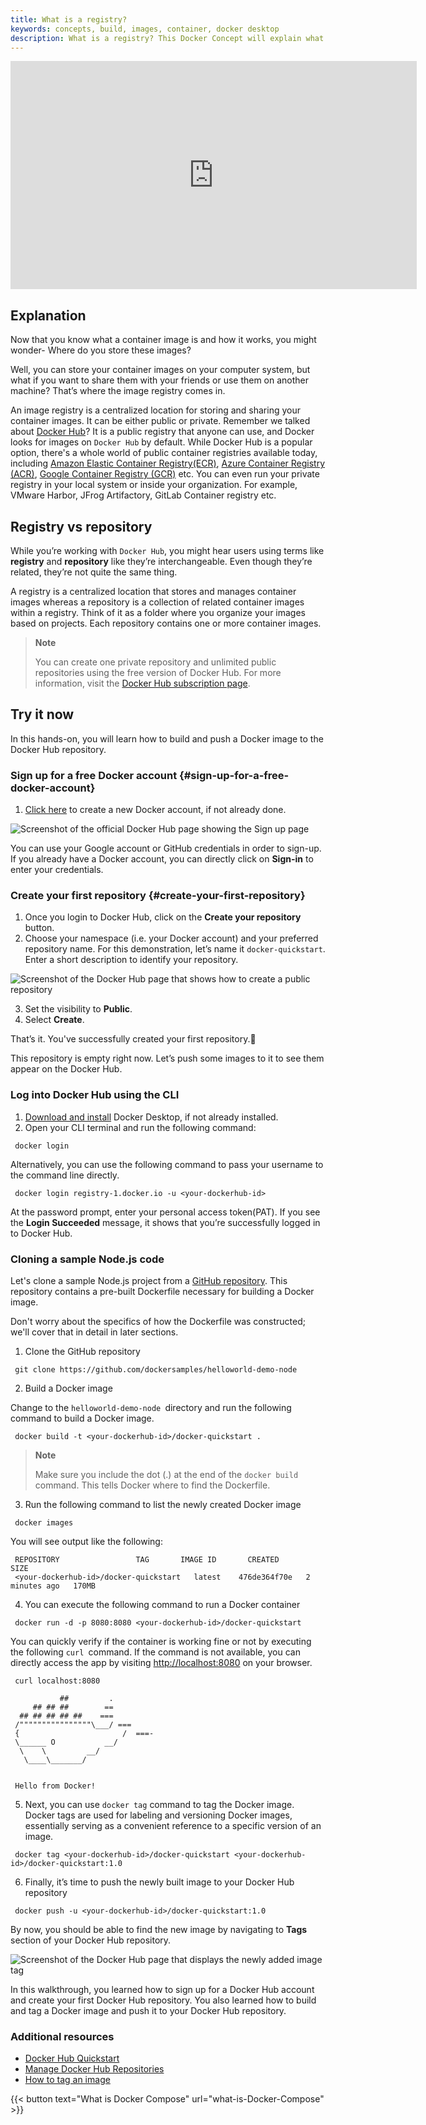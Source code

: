 ```yaml
---
title: What is a registry?
keywords: concepts, build, images, container, docker desktop
description: What is a registry? This Docker Concept will explain what a registry is, explore their interoperability, and have you interact with registries.
---
```


<iframe width="650" height="365" src="https://www.youtube.com/embed/nsWWQ1xoEy0?rel=0" title="YouTube video player" frameborder="0" allow="accelerometer; autoplay; clipboard-write; encrypted-media; gyroscope; picture-in-picture; web-share" allowfullscreen></iframe>

## Explanation

Now that you know what a container image is and how it works, you might wonder- Where do you store these images? 

Well, you can store your container images on your computer system, but what if you want to share them with your friends or use them on another machine? That’s where the image registry comes in.

An image registry is a centralized location for storing and sharing your container images. It can be either public or private. Remember we talked about [Docker Hub](https://hub.docker.com)? It is a public registry that anyone can use, and Docker looks for images on `Docker Hub` by default. While Docker Hub is a popular option, there's a whole world of public container registries available today, including [Amazon Elastic Container Registry(ECR)](https://aws.amazon.com/ecr/), [Azure Container Registry (ACR)](https://azure.microsoft.com/en-in/products/container-registry), [Google Container Registry (GCR)](https://cloud.google.com/artifact-registry) etc. You can even run your private registry in your local system or inside your organization. For example, VMware Harbor, JFrog Artifactory, GitLab Container registry etc.

## Registry vs repository

While you’re working with `Docker Hub`, you might hear users using terms like **registry** and **repository** like they’re interchangeable. Even though they’re related, they’re not quite the same thing.

A registry is a centralized location that stores and manages container images whereas a repository is a collection of related container images within a registry. Think of it as a folder where you organize your images based on projects. Each repository contains one or more container images.

>**Note**
>
> You can create one private repository and unlimited public repositories using the free version of Docker Hub. For more information, visit the [Docker Hub subscription page](https://www.docker.com/pricing/).

## Try it now

In this hands-on, you will learn how to build and push a Docker image to the Docker Hub repository.

### Sign up for a free Docker account {#sign-up-for-a-free-docker-account}

1. [Click here](https://hub.docker.com/signup) to create a new Docker account, if not already done.

![Screenshot of the official Docker Hub page showing the Sign up page](images/dockerhub-signup.webp?border)

You can use your Google account or GitHub credentials in order to sign-up. If you already have a Docker account, you can directly click on **Sign-in** to enter your credentials.

### Create your first repository  {#create-your-first-repository}

1. Once you login to Docker Hub, click on the **Create your repository** button.
2. Choose your namespace (i.e. your Docker account) and your preferred repository name. For this demonstration, let’s name it `docker-quickstart`. Enter a short description to identify your repository.

![Screenshot of the Docker Hub page that shows how to create a public repository](images/create-hub-repository.webp?border)

3. Set the visibility to **Public**. 
4. Select **Create**.

That’s it. You've successfully created your first repository.🍻

This repository is empty right now. Let’s push some images to it to see them appear on the Docker Hub. 

### Log into Docker Hub using the CLI

1. [Download and install](https://www.docker.com/products/docker-desktop/) Docker Desktop, if not already installed.
2. Open your CLI terminal and run the following command:

```console
 docker login
```

Alternatively, you can use the following command to pass your username to the command line directly.

```console
 docker login registry-1.docker.io -u <your-dockerhub-id>
```

At the password prompt, enter your personal access token(PAT). If you see the **Login Succeeded** message, it shows that you’re successfully logged in to Docker Hub.

### Cloning a sample Node.js code

Let's clone a sample Node.js project from a [GitHub repository](https://github.com/dockersamples/helloworld-demo-node). This repository contains a pre-built Dockerfile necessary for building a Docker image.

Don't worry about the specifics of how the Dockerfile was constructed; we'll cover that in detail in later sections.

1. Clone the GitHub repository

```console
 git clone https://github.com/dockersamples/helloworld-demo-node
```

2. Build a Docker image

Change to the `helloworld-demo-node `directory and run the following command to build a Docker image.

```console
 docker build -t <your-dockerhub-id>/docker-quickstart .
```

>**Note**
>
> Make sure you include the dot (.) at the end of the `docker build` command. This tells Docker where to find the Dockerfile.

3. Run the following command to list the newly created Docker image

```console
 docker images
```

You will see output like the following:

```console
 REPOSITORY                 TAG       IMAGE ID       CREATED         SIZE
 <your-dockerhub-id>/docker-quickstart   latest    476de364f70e   2 minutes ago   170MB
```

4. You can execute the following command to run a Docker container

```console
 docker run -d -p 8080:8080 <your-dockerhub-id>/docker-quickstart 
```

You can quickly verify if the container is working fine or not by executing the following `curl `command. If the command is not available, you can directly access the app by visiting [http://localhost:8080](http://localhost:8080) on your browser.

```console
 curl localhost:8080
 
           ##         .
     ## ## ##        ==
  ## ## ## ## ##    ===
 /""""""""""""""""\___/ ===
 {                       /  ===-
 \______ O           __/
  \    \         __/
   \____\_______/
 
 
 Hello from Docker!
```

5. Next, you can use `docker tag` command to tag the Docker image. Docker tags are used for labeling and versioning Docker images, essentially serving as a convenient reference to a specific version of an image. 

```console 
 docker tag <your-dockerhub-id>/docker-quickstart <your-dockerhub-id>/docker-quickstart:1.0 
```

6. Finally, it’s time to push the newly built image to your Docker Hub repository

```console 
 docker push -u <your-dockerhub-id>/docker-quickstart:1.0
```

By now, you should be able to find the new image by navigating to **Tags** section of your Docker Hub repository.

![Screenshot of the Docker Hub page that displays the newly added image tag](images/dockerhub-tags.webp?border=true) 

In this walkthrough, you learned how to sign up for a Docker Hub account and create your first Docker Hub repository. You also learned how to build and tag a Docker image and push it to your Docker Hub repository.

### Additional resources

- [Docker Hub Quickstart](https://docs.docker.com/docker-hub/quickstart/)
- [Manage Docker Hub Repositories](https://docs.docker.com/docker-hub/repo)
- [How to tag an image](https://docs.docker.com/reference/cli/docker/image/tag/)

{{< button text="What is Docker Compose" url="what-is-Docker-Compose" >}}
